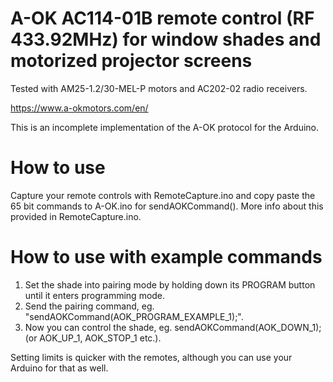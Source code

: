 # A-OK AC114-01B remote control (RF 433.92MHz) for window shades and motorized projector screens
Tested with AM25-1.2/30-MEL-P motors and AC202-02 radio receivers.

https://www.a-okmotors.com/en/

This is an incomplete implementation of the A-OK protocol for the Arduino.


# How to use
Capture your remote controls with RemoteCapture.ino and copy paste the 65 bit commands to A-OK.ino for sendAOKCommand(). More info about this provided in RemoteCapture.ino.


# How to use with example commands
1. Set the shade into pairing mode by holding down its PROGRAM button until it enters programming mode.
2. Send the pairing command, eg. "sendAOKCommand(AOK_PROGRAM_EXAMPLE_1);".
3. Now you can control the shade, eg. sendAOKCommand(AOK_DOWN_1); (or AOK_UP_1, AOK_STOP_1 etc.).

Setting limits is quicker with the remotes, although you can use your Arduino for that as well.
